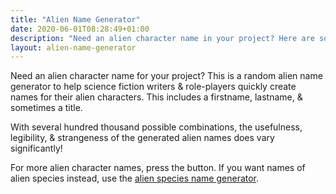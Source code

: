 ```yaml
---
title: "Alien Name Generator"
date: 2020-06-01T08:28:49+01:00
description: "Need an alien character name in your project? Here are some randomly generated alien names"
layout: alien-name-generator
---
```


Need an alien character name for your project? This is a random alien name generator to help science fiction writers & role-players quickly create names for their alien characters. This includes a firstname, lastname, & sometimes a title.

With several hundred thousand possible combinations, the usefulness, legibility, & strangeness of the generated alien names does vary significantly!

For more alien character names, press the button. If you want names of alien species instead, use the <a href="/alien-species-name-generator/">alien species name generator</a>.